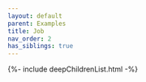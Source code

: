 ```yaml
---
layout: default
parent: Examples
title: Job
nav_order: 2
has_siblings: true
---
```

{%- include deepChildrenList.html -%}